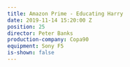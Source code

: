 ```yaml
---
title: Amazon Prime - Educating Harry
date: 2019-11-14 15:20:00 Z
position: 25
director: Peter Banks
production-company: Copa90
equipment: Sony F5
is-shown: false
---
```


